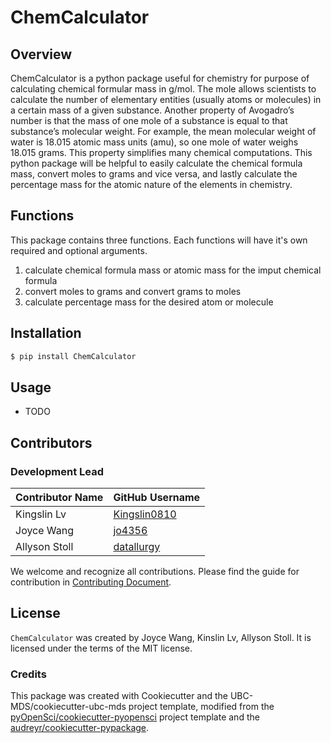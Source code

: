 # ChemCalculator


## Overview 

ChemCalculator is a python package useful for chemistry for purpose of calculating chemical formular mass in g/mol. The mole allows scientists to calculate the number of elementary entities (usually atoms or molecules) in a certain mass of a given substance. Another property of Avogadro’s number is that the mass of one mole of a substance is equal to that substance’s molecular weight. For example, the mean molecular weight of water is 18.015 atomic mass units (amu), so one mole of water weighs 18.015 grams. This property simplifies many chemical computations. This python package will be helpful to easily calculate the chemical formula mass, convert moles to grams and vice versa, and lastly calculate the percentage mass for the atomic nature of the elements in chemistry.


## Functions

This package contains three functions. Each functions will have it's own required and optional arguments.
1. calculate chemical formula mass or atomic mass for the imput chemical formula
2. convert moles to grams and convert grams to moles
3. calculate percentage mass for the desired atom or molecule

## Installation

```bash
$ pip install ChemCalculator
```

## Usage

- TODO

## Contributors
### Development Lead

|Contributor Name     | GitHub Username|
|---------------------|-----------|
|Kingslin Lv | [Kingslin0810](https://github.com/Kingslin0810)|
|Joyce Wang      | [jo4356](https://github.com/jo4356)     |
|Allyson Stoll       | [datallurgy](https://github.com/datallurgy) |

We welcome and recognize all contributions. Please find the guide for contribution in [Contributing Document](https://github.com/UBC-MDS/ChemCalculator/blob/main/CONTRIBUTING.md).

## License

`ChemCalculator` was created by Joyce Wang, Kinslin Lv, Allyson Stoll. It is licensed under the terms of the MIT license.

### Credits

This package was created with Cookiecutter and the UBC-MDS/cookiecutter-ubc-mds project template, modified from the [pyOpenSci/cookiecutter-pyopensci](https://github.com/pyOpenSci/cookiecutter-pyopensci) project template and the [audreyr/cookiecutter-pypackage](https://github.com/audreyr/cookiecutter-pypackage).
